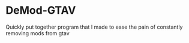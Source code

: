 # DeMod-GTAV
Quickly put together program that I made to ease the pain of constantly removing mods from gtav
